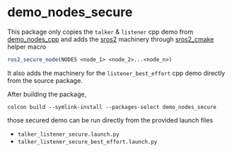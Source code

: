 # demo_nodes_secure

This package only copies the `talker` & `listener` cpp demo from
[demo_nodes_cpp](https://github.com/ros2/demos/tree/master/demo_nodes_cpp)
and adds the [sros2](https://github.com/ros2/sros2) machinery
through [sros2_cmake](https://github.com/ros2/sros2/tree/master/sros2_cmake) helper macro

```cmake
ros2_secure_node(NODES <node_1> <node_2>...<node_n>)
```

It also adds the machinery for the `listener_best_effort` cpp demo
directly from the source package.

After building the package,

```terminal
colcon build --symlink-install --packages-select demo_nodes_secure
```

those secured demo can be run directly from the provided launch files  
*   `talker_listener_secure.launch.py`
*   `talker_listener_secure_best_effort.launch.py`
